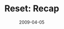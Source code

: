 ---
layout: message
category: message
series: "Reset"
title: "Reset: Recap"
date: 2009-04-05
program-description: ""
program: "http://www.crossroads.net/players/media/hq/04_0405Program.pdf"
program-title: "Reset&#58; Recap (Program)"
video-description: "In this talk Brian Tome recaps our Reset journey and discusses where we're headed next."
video-title: "Reset&#58; Recap"
video: "https://s3.amazonaws.com/crossroadsvideomessages/Reset7.mp4"
video-poster: "https://www.crossroads.net/uploadedfiles/Reset7-still.jpg"
audio-description: "Brian Tome recaps the Reset journey and discusses where we go from here."
audio: "http://s3.amazonaws.com/crossroadsaudiomessages/Reset7-edit.mp3"
audio-title: "Reset&#58; Recap"
audio-duration: "33&#58;28"
---